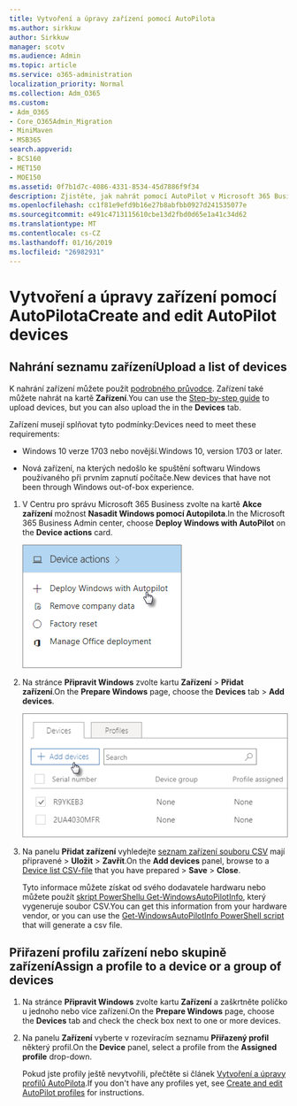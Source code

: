 ```yaml
---
title: Vytvoření a úpravy zařízení pomocí AutoPilota
ms.author: sirkkuw
author: Sirkkuw
manager: scotv
ms.audience: Admin
ms.topic: article
ms.service: o365-administration
localization_priority: Normal
ms.collection: Adm_O365
ms.custom:
- Adm_O365
- Core_O365Admin_Migration
- MiniMaven
- MSB365
search.appverid:
- BCS160
- MET150
- MOE150
ms.assetid: 0f7b1d7c-4086-4331-8534-45d7886f9f34
description: Zjistěte, jak nahrát pomocí AutoPilot v Microsoft 365 Business zařízení. Můžete přiřadit profil zařízení nebo skupiny zařízení.
ms.openlocfilehash: cc1f81e9efd9b16e27b8abfbb0927d241535077e
ms.sourcegitcommit: e491c4713115610cbe13d2fbd0d65e1a41c34d62
ms.translationtype: MT
ms.contentlocale: cs-CZ
ms.lasthandoff: 01/16/2019
ms.locfileid: "26982931"
---
```

# <a name="create-and-edit-autopilot-devices"></a><span data-ttu-id="d1a57-104">Vytvoření a úpravy zařízení pomocí AutoPilota</span><span class="sxs-lookup"><span data-stu-id="d1a57-104">Create and edit AutoPilot devices</span></span>

## <a name="upload-a-list-of-devices"></a><span data-ttu-id="d1a57-105">Nahrání seznamu zařízení</span><span class="sxs-lookup"><span data-stu-id="d1a57-105">Upload a list of devices</span></span>

<span data-ttu-id="d1a57-106">K nahrání zařízení můžete použít [podrobného průvodce](add-autopilot-devices-and-profile.md). Zařízení také můžete nahrát na kartě **Zařízení**.</span><span class="sxs-lookup"><span data-stu-id="d1a57-106">You can use the [Step-by-step guide](add-autopilot-devices-and-profile.md) to upload devices, but you can also upload the in the **Devices** tab.</span></span> 
  
<span data-ttu-id="d1a57-107">Zařízení musejí splňovat tyto podmínky:</span><span class="sxs-lookup"><span data-stu-id="d1a57-107">Devices need to meet these requirements:</span></span>
  
- <span data-ttu-id="d1a57-108">Windows 10 verze 1703 nebo novější.</span><span class="sxs-lookup"><span data-stu-id="d1a57-108">Windows 10, version 1703 or later.</span></span>
    
- <span data-ttu-id="d1a57-109">Nová zařízení, na kterých nedošlo ke spuštění softwaru Windows používaného při prvním zapnutí počítače.</span><span class="sxs-lookup"><span data-stu-id="d1a57-109">New devices that have not been through Windows out-of-box experience.</span></span>
    
1. <span data-ttu-id="d1a57-110">V Centru pro správu Microsoft 365 Business zvolte na kartě **Akce zařízení** možnost **Nasadit Windows pomocí Autopilota**.</span><span class="sxs-lookup"><span data-stu-id="d1a57-110">In the Microsoft 365 Business Admin center, choose **Deploy Windows with AutoPilot** on the **Device actions** card.</span></span> 
    
    ![On the Device actions card, choose Deploy Windows with Autopilot.](media/160d5c2a-11a8-48f9-a8aa-70f084b85448.png)
  
2. <span data-ttu-id="d1a57-112">Na stránce **Připravit Windows** zvolte kartu **Zařízení** \> **Přidat zařízení**.</span><span class="sxs-lookup"><span data-stu-id="d1a57-112">On the **Prepare Windows** page, choose the **Devices** tab \> **Add devices**.</span></span>
    
    ![In the Devices tab, choose Add devices.](media/6ba81e22-c873-40ad-8a72-ce64d15ea6ba.png)
  
3. <span data-ttu-id="d1a57-114">Na panelu **Přidat zařízení** vyhledejte [seznam zařízení souboru CSV](https://support.office.com/article/932e3676-2491-49f0-9177-d893d2f5276e) mají připravené \> **Uložit** \> **Zavřít**.</span><span class="sxs-lookup"><span data-stu-id="d1a57-114">On the **Add devices** panel, browse to a [Device list CSV-file](https://support.office.com/article/932e3676-2491-49f0-9177-d893d2f5276e) that you have prepared \> **Save** \> **Close**.</span></span>
    
    <span data-ttu-id="d1a57-115">Tyto informace můžete získat od svého dodavatele hardwaru nebo můžete použít [skript PowerShellu Get-WindowsAutoPilotInfo](https://www.powershellgallery.com/packages/Get-WindowsAutoPilotInfo), který vygeneruje soubor CSV.</span><span class="sxs-lookup"><span data-stu-id="d1a57-115">You can get this information from your hardware vendor, or you can use the [Get-WindowsAutoPilotInfo PowerShell script](https://www.powershellgallery.com/packages/Get-WindowsAutoPilotInfo) that will generate a csv file.</span></span> 
    
## <a name="assign-a-profile-to-a-device-or-a-group-of-devices"></a><span data-ttu-id="d1a57-116">Přiřazení profilu zařízení nebo skupině zařízení</span><span class="sxs-lookup"><span data-stu-id="d1a57-116">Assign a profile to a device or a group of devices</span></span>

1. <span data-ttu-id="d1a57-117">Na stránce **Připravit Windows** zvolte kartu **Zařízení** a zaškrtněte políčko u jednoho nebo více zařízení.</span><span class="sxs-lookup"><span data-stu-id="d1a57-117">On the **Prepare Windows** page, choose the **Devices** tab and check the check box next to one or more devices.</span></span> 
    
2. <span data-ttu-id="d1a57-118">Na panelu **Zařízení** vyberte v rozevíracím seznamu **Přiřazený profil** některý profil.</span><span class="sxs-lookup"><span data-stu-id="d1a57-118">On the **Device** panel, select a profile from the **Assigned profile** drop-down.</span></span> 
    
    <span data-ttu-id="d1a57-119">Pokud jste profily ještě nevytvořili, přečtěte si článek [Vytvoření a úpravy profilů AutoPilota](create-and-edit-autopilot-profiles.md).</span><span class="sxs-lookup"><span data-stu-id="d1a57-119">If you don't have any profiles yet, see [Create and edit AutoPilot profiles](create-and-edit-autopilot-profiles.md) for instructions.</span></span> 
    
